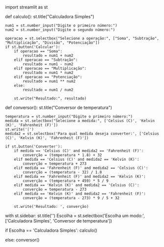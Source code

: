 import streamlit as st


def calculo():
    st.title("Calculadora Simples")

    num1 = st.number_input("Digite o primeiro número:")
    num2 = st.number_input("Digite o segundo número:")

    operacao = st.selectbox("Selecione a operação:", ["Soma", "Subtração", "Multiplicação", "Divisão", "Potenciação"])
    if st.button('Calcular'):
        if operacao == "Soma":
            resultado = num1 + num2
        elif operacao == "Subtração":
            resultado = num1 - num2
        elif operacao == "Multiplicação":
            resultado = num1 * num2
        elif operacao == "Potenciação":
            resultado = num1 ** num2
        else:
            resultado = num1 / num2

        st.write("Resultado:", resultado)


def conversor():
    st.title("Conversor de temperatura")

    temperatura = st.number_input("Digite o primeiro número:")
    medida = st.selectbox("Selecione a medida:", ['Celsius (C)', 'Kelvin (K)', 'Fahrenheit (F)'])
    st.write('|')
    medida2 = st.selectbox('Para qual medida deseja converter:', ['Celsius (C)', 'Kelvin (K)', 'Fahrenheit (F)'])

    if st.button('Converter'):
        if medida == 'Celsius (C)' and medida2 == 'Fahrenheit (F)':
            converção = (temperatura * 1.8) + 32
        elif medida == 'Celsius (C)' and medida2 == 'Kelvin (K)':
            converção = temperatura + 273
        elif medida == 'Fahrenheit (F)' and medida2 == 'Celsius (C)':
            converção = (temperatura - 32) / 1.8
        elif medida == 'Fahrenheit (F)' and medida2 == 'Kelvin (K)':
            converção = (temperatura + 459) * 5 / 9
        elif medida == 'Kelvin (K)' and medida2 == 'Celsius (C)':
            converção = temperatura - 273
        elif medida == 'Kelvin (K)' and medida2 == 'Fahrenheit (F)':
            converção = (temperatura - 273) * 9 / 5 + 32

        st.write('Resultado: ', converção)


with st.sidebar:
    st.title('')
    Escolha = st.selectbox('Escolha um modo:', ['Calculadora Simples', 'Conversor de temperatura'])

if Escolha == 'Calculadora Simples':
    calculo()

else:
    conversor()

